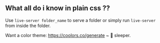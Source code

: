 ## What all do i know in plain css ??

Use `live-server folder_name` to serve a folder or simply run `live-server` from inside the folder.

Want a color theme: https://coolors.co/generate
~ 🛌︎ sleeper.

